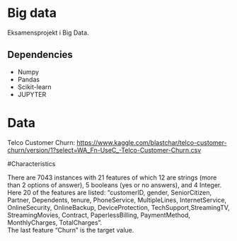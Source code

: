 # Big data
Eksamensprojekt i Big Data.

## Dependencies
- Numpy
- Pandas
- Scikit-learn
- JUPYTER


# Data
Telco Customer Churn: https://www.kaggle.com/blastchar/telco-customer-churn/version/1?select=WA_Fn-UseC_-Telco-Customer-Churn.csv  


#Characteristics

There are 7043 instances with 21 features of which 12 are strings (more than 2 options of answer), 5 booleans (yes or no answers), and 4 Integer. Here 20 of the features are listed: “customerID, gender, SeniorCitizen, Partner, Dependents, tenure, PhoneService, MultipleLines, InternetService, OnlineSecurity, OnlineBackup, DeviceProtection, TechSupport,StreamingTV, StreamingMovies, Contract, PaperlessBilling, PaymentMethod, MonthlyCharges, TotalCharges”.  
The last feature “Churn” is the target value.  
